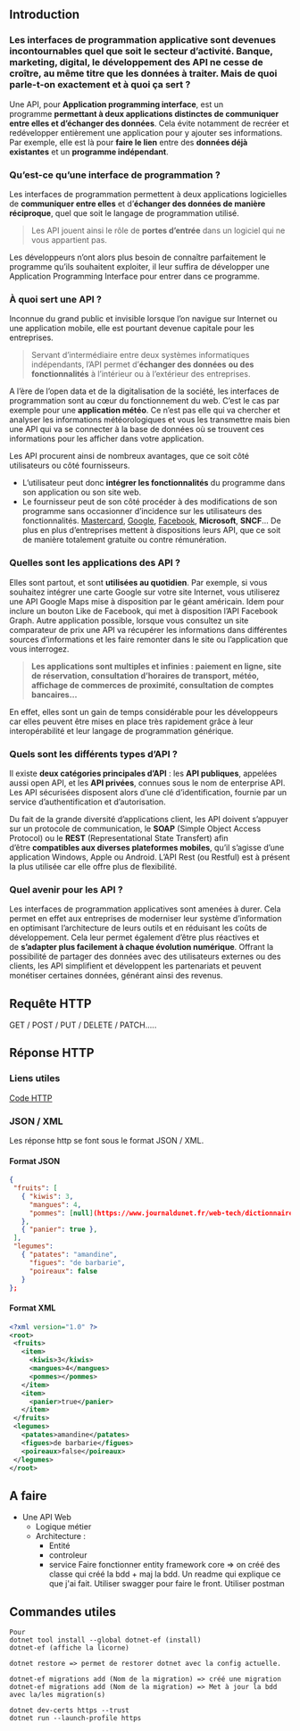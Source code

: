 ## Introduction
### Les interfaces de programmation applicative sont devenues incontournables quel que soit le secteur d’activité. Banque, marketing, digital, le développement des API ne cesse de croître, au même titre que les données à traiter. Mais de quoi parle-t-on exactement et à quoi ça sert ?

Une API, pour **Application programming interface**, est un programme **permettant à deux applications distinctes de communiquer entre elles et d’échanger des données**. Cela évite notamment de recréer et redévelopper entièrement une application pour y ajouter ses informations. Par exemple, elle est là pour **faire le lien** entre des **données déjà existantes** et un **programme indépendant**.

### Qu’est-ce qu’une interface de programmation ?

Les interfaces de programmation permettent à deux applications logicielles de **communiquer entre elles** et d’**échanger des données de manière réciproque**, quel que soit le langage de programmation utilisé.

> Les API jouent ainsi le rôle de **portes d’entrée** dans un logiciel qui ne vous appartient pas.

Les développeurs n’ont alors plus besoin de connaître parfaitement le programme qu’ils souhaitent exploiter, il leur suffira de développer une Application Programming Interface pour entrer dans ce programme.

### À quoi sert une API ?

Inconnue du grand public et invisible lorsque l’on navigue sur Internet ou une application mobile, elle est pourtant devenue capitale pour les entreprises.

> Servant d’intermédiaire entre deux systèmes informatiques indépendants, l’API permet d’**échanger des données** **ou des fonctionnalités** à l’intérieur ou à l’extérieur des entreprises.

A l’ère de l’open data et de la digitalisation de la société, les interfaces de programmation sont au cœur du fonctionnement du web. C’est le cas par exemple pour une **application météo**. Ce n’est pas elle qui va chercher et analyser les informations météorologiques et vous les transmettre mais bien une API qui va se connecter à la base de données où se trouvent ces informations pour les afficher dans votre application. 

Les API procurent ainsi de nombreux avantages, que ce soit côté utilisateurs ou côté fournisseurs. 

-   L’utilisateur peut donc **intégrer les fonctionnalités** du programme dans son application ou son site web.
-   Le fournisseur peut de son côté procéder à des modifications de son programme sans occasionner d’incidence sur les utilisateurs des fonctionnalités. [Mastercard](https://developer.mastercard.com/apis), [Google](https://developers.google.com/apis-explorer), [Facebook](https://developers.facebook.com/docs/graph-api?locale=fr_FR), **Microsoft**, **SNCF**… De plus en plus d’entreprises mettent à dispositions leurs API, que ce soit de manière totalement gratuite ou contre rémunération.

### Quelles sont les applications des API ?

Elles sont partout, et sont **utilisées au quotidien**. Par exemple, si vous souhaitez intégrer une carte Google sur votre site Internet, vous utiliserez une API Google Maps mise à disposition par le géant américain. Idem pour inclure un bouton Like de Facebook, qui met à disposition l’API Facebook Graph. Autre application possible, lorsque vous consultez un site comparateur de prix une API va récupérer les informations dans différentes sources d’informations et les faire remonter dans le site ou l’application que vous interrogez.

> **Les applications sont multiples et infinies : paiement en ligne, site de réservation, consultation d’horaires de transport, météo, affichage de commerces de proximité, consultation de comptes bancaires…**

En effet, elles sont un gain de temps considérable pour les développeurs car elles peuvent être mises en place très rapidement grâce à leur interopérabilité et leur langage de programmation générique.

### Quels sont les différents types d’API ?

Il existe **deux catégories principales d’API** : les **API publiques**, appelées aussi open API, et les **API privées**, connues sous le nom de enterprise API. Les API sécurisées disposent alors d’une clé d’identification, fournie par un service d’authentification et d’autorisation.

Du fait de la grande diversité d’applications client, les API doivent s’appuyer sur un protocole de communication, le **SOAP** (Simple Object Access Protocol) ou le **REST** (Representational State Transfert) afin d’être **compatibles aux diverses plateformes mobiles**, qu’il s’agisse d’une application Windows, Apple ou Android. L’API Rest (ou Restful) est à présent la plus utilisée car elle offre plus de flexibilité.

### Quel avenir pour les API ?

Les interfaces de programmation applicatives sont amenées à durer. Cela permet en effet aux entreprises de moderniser leur système d’information en optimisant l’architecture de leurs outils et en réduisant les coûts de développement. Cela leur permet également d’être plus réactives et de **s’adapter plus facilement à chaque évolution numérique**. Offrant la possibilité de partager des données avec des utilisateurs externes ou des clients, les API simplifient et développent les partenariats et peuvent monétiser certaines données, générant ainsi des revenus.

## Requête HTTP
GET / POST / PUT / DELETE / PATCH.....

## Réponse HTTP
### Liens utiles
[Code HTTP](https://http.cat/)
### JSON / XML
Les réponse http se font sous le format JSON / XML.
#### Format JSON
```JSON
{  
 "fruits": [  
   { "kiwis": 3,  
     "mangues": 4,  
     "pommes": [null](https://www.journaldunet.fr/web-tech/dictionnaire-du-webmastering/1445250-null-definition-informatique-technique-et-variantes/ "Null")  
   },  
   { "panier": true },  
 ],  
 "legumes":  
   { "patates": "amandine",  
     "figues": "de barbarie",  
     "poireaux": false  
   }  
};
```
#### Format XML
```XML 
<?xml version="1.0" ?>  
<root>  
 <fruits>  
   <item>  
     <kiwis>3</kiwis>  
     <mangues>4</mangues>  
     <pommes></pommes>  
   </item>  
   <item>  
     <panier>true</panier>  
   </item>  
 </fruits>  
 <legumes>  
   <patates>amandine</patates>  
   <figues>de barbarie</figues>  
   <poireaux>false</poireaux>  
 </legumes>  
</root>
```

## A faire
 - Une API Web
	 - Logique métier
	 - Architecture :
		 - Entité
		 - controleur
		 - service
Faire fonctionner entity framework core => on créé des classe qui créé la bdd + maj la bdd.
Un readme qui explique ce que j'ai fait.
Utiliser swagger pour faire le front.
Utiliser postman




## Commandes utiles
```dotnet
Pour 
dotnet tool install --global dotnet-ef (install)
dotnet-ef (affiche la licorne)

dotnet restore => permet de restorer dotnet avec la config actuelle.

dotnet-ef migrations add (Nom de la migration) => créé une migration
dotnet-ef migrations add (Nom de la migration) => Met à jour la bdd avec la/les migration(s)

dotnet dev-certs https --trust
dotnet run --launch-profile https
```